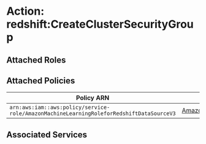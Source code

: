 # Action: redshift:CreateClusterSecurityGroup

## Attached Roles

## Attached Policies

| Policy ARN | Policy Name |
|------------|-------------|
| `arn:aws:iam::aws:policy/service-role/AmazonMachineLearningRoleforRedshiftDataSourceV3` | [AmazonMachineLearningRoleforRedshiftDataSourceV3](../policies.md#amazonmachinelearningroleforredshiftdatasourcev3) |

## Associated Services

